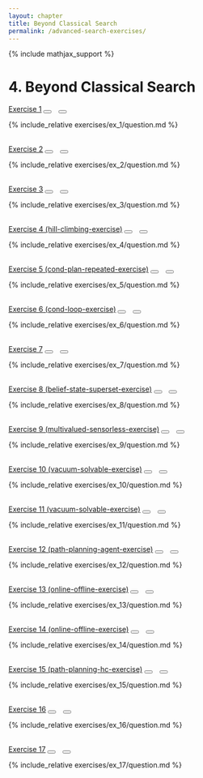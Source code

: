 ```yaml
---
layout: chapter
title: Beyond Classical Search
permalink: /advanced-search-exercises/
---
```


{% include mathjax_support %}

# 4. Beyond Classical Search

<div class="card">
    <div class="card-header p-2">
        <a href='ex_1/' class="p-2">Exercise 1</a>
        <button type="button" class="btn btn-dark float-right" onclick="bookmark('ex4.1');" href="#"><i id="ex4.1" class="fas fa-bookmark" style="color:white"></i></button>
        <button type="button" class="btn btn-dark float-right" style="margin-left:10px; margin-right:10px;" onclick="upvote('ex4.1');" href="#"><i id="ex4.1" class="fas fa-thumbs-up" style="color:white"></i></button>
    </div>
    <div class="card-body">
        <p class="card-text">{% include_relative exercises/ex_1/question.md %}</p>
    </div>
</div>

<br>

<div class="card">
    <div class="card-header p-2">
        <a href='ex_2/' class="p-2">Exercise 2</a>
        <button type="button" class="btn btn-dark float-right" onclick="bookmark('ex4.2');" href="#"><i id="ex4.2" class="fas fa-bookmark" style="color:white"></i></button>
        <button type="button" class="btn btn-dark float-right" style="margin-left:10px; margin-right:10px;" onclick="upvote('ex4.2');" href="#"><i id="ex4.2" class="fas fa-thumbs-up" style="color:white"></i></button>
    </div>
    <div class="card-body">
        <p class="card-text">{% include_relative exercises/ex_2/question.md %}</p>
    </div>
</div>

<br>

<div class="card">
    <div class="card-header p-2">
        <a href='ex_3/' class="p-2">Exercise 3</a>
        <button type="button" class="btn btn-dark float-right" onclick="bookmark('ex4.3');" href="#"><i id="ex4.3" class="fas fa-bookmark" style="color:white"></i></button>
        <button type="button" class="btn btn-dark float-right" style="margin-left:10px; margin-right:10px;" onclick="upvote('ex4.3');" href="#"><i id="ex4.3" class="fas fa-thumbs-up" style="color:white"></i></button>
    </div>
    <div class="card-body">
        <p class="card-text">{% include_relative exercises/ex_3/question.md %}</p>
    </div>
</div>

<br>

<div class="card">
    <div class="card-header p-2">
        <a href='ex_4/' class="p-2">Exercise 4 (hill-climbing-exercise)</a>
        <button type="button" class="btn btn-dark float-right" onclick="bookmark('ex4.4');" href="#"><i id="ex4.4" class="fas fa-bookmark" style="color:white"></i></button>
        <button type="button" class="btn btn-dark float-right" style="margin-left:10px; margin-right:10px;" onclick="upvote('ex4.4');" href="#"><i id="ex4.4" class="fas fa-thumbs-up" style="color:white"></i></button>
    </div>
    <div class="card-body">
        <p class="card-text">{% include_relative exercises/ex_4/question.md %}</p>
    </div>
</div>

<br>

<div class="card">
    <div class="card-header p-2">
        <a href='ex_5/' class="p-2">Exercise 5 (cond-plan-repeated-exercise)</a>
        <button type="button" class="btn btn-dark float-right" onclick="bookmark('ex4.5');" href="#"><i id="ex4.5" class="fas fa-bookmark" style="color:white"></i></button>
        <button type="button" class="btn btn-dark float-right" style="margin-left:10px; margin-right:10px;" onclick="upvote('ex4.5');" href="#"><i id="ex4.5" class="fas fa-thumbs-up" style="color:white"></i></button>
    </div>
    <div class="card-body">
        <p class="card-text">{% include_relative exercises/ex_5/question.md %}</p>
    </div>
</div>

<br>

<div class="card">
    <div class="card-header p-2">
        <a href='ex_6/' class="p-2">Exercise 6 (cond-loop-exercise)</a>
        <button type="button" class="btn btn-dark float-right" onclick="bookmark('ex4.6');" href="#"><i id="ex4.6" class="fas fa-bookmark" style="color:white"></i></button>
        <button type="button" class="btn btn-dark float-right" style="margin-left:10px; margin-right:10px;" onclick="upvote('ex4.6');" href="#"><i id="ex4.6" class="fas fa-thumbs-up" style="color:white"></i></button>
    </div>
    <div class="card-body">
        <p class="card-text">{% include_relative exercises/ex_6/question.md %}</p>
    </div>
</div>

<br>

<div class="card">
    <div class="card-header p-2">
        <a href='ex_7/' class="p-2">Exercise 7</a>
        <button type="button" class="btn btn-dark float-right" onclick="bookmark('ex4.7');" href="#"><i id="ex4.7" class="fas fa-bookmark" style="color:white"></i></button>
        <button type="button" class="btn btn-dark float-right" style="margin-left:10px; margin-right:10px;" onclick="upvote('ex4.7');" href="#"><i id="ex4.7" class="fas fa-thumbs-up" style="color:white"></i></button>
    </div>
    <div class="card-body">
        <p class="card-text">{% include_relative exercises/ex_7/question.md %}</p>
    </div>
</div>

<br>

<div class="card">
    <div class="card-header p-2">
        <a href='ex_8/' class="p-2">Exercise 8 (belief-state-superset-exercise)</a>
        <button type="button" class="btn btn-dark float-right" onclick="bookmark('ex4.8');" href="#"><i id="ex4.8" class="fas fa-bookmark" style="color:white"></i></button>
        <button type="button" class="btn btn-dark float-right" style="margin-left:10px; margin-right:10px;" onclick="upvote('ex4.8');" href="#"><i id="ex4.8" class="fas fa-thumbs-up" style="color:white"></i></button>
    </div>
    <div class="card-body">
        <p class="card-text">{% include_relative exercises/ex_8/question.md %}</p>
    </div>
</div>

<br>

<div class="card">
    <div class="card-header p-2">
        <a href='ex_9/' class="p-2">Exercise 9 (multivalued-sensorless-exercise)</a>
        <button type="button" class="btn btn-dark float-right" onclick="bookmark('ex4.9');" href="#"><i id="ex4.9" class="fas fa-bookmark" style="color:white"></i></button>
        <button type="button" class="btn btn-dark float-right" style="margin-left:10px; margin-right:10px;" onclick="upvote('ex4.9');" href="#"><i id="ex4.9" class="fas fa-thumbs-up" style="color:white"></i></button>
    </div>
    <div class="card-body">
        <p class="card-text">{% include_relative exercises/ex_9/question.md %}</p>
    </div>
</div>

<br>

<div class="card">
    <div class="card-header p-2">
        <a href='ex_10/' class="p-2">Exercise 10 (vacuum-solvable-exercise)</a>
        <button type="button" class="btn btn-dark float-right" onclick="bookmark('ex4.10');" href="#"><i id="ex4.10" class="fas fa-bookmark" style="color:white"></i></button>
        <button type="button" class="btn btn-dark float-right" style="margin-left:10px; margin-right:10px;" onclick="upvote('ex4.10');" href="#"><i id="ex4.10" class="fas fa-thumbs-up" style="color:white"></i></button>
    </div>
    <div class="card-body">
        <p class="card-text">{% include_relative exercises/ex_10/question.md %}</p>
    </div>
</div>

<br>

<div class="card">
    <div class="card-header p-2">
        <a href='ex_11/' class="p-2">Exercise 11 (vacuum-solvable-exercise)</a>
        <button type="button" class="btn btn-dark float-right" onclick="bookmark('ex4.11');" href="#"><i id="ex4.11" class="fas fa-bookmark" style="color:white"></i></button>
        <button type="button" class="btn btn-dark float-right" style="margin-left:10px; margin-right:10px;" onclick="upvote('ex4.11');" href="#"><i id="ex4.11" class="fas fa-thumbs-up" style="color:white"></i></button>
    </div>
    <div class="card-body">
        <p class="card-text">{% include_relative exercises/ex_11/question.md %}</p>
    </div>
</div>

<br>

<div class="card">
    <div class="card-header p-2">
        <a href='ex_1/' class="p-2">Exercise 12 (path-planning-agent-exercise)</a>
        <button type="button" class="btn btn-dark float-right" onclick="bookmark('ex4.12');" href="#"><i id="ex4.12" class="fas fa-bookmark" style="color:white"></i></button>
        <button type="button" class="btn btn-dark float-right" style="margin-left:10px; margin-right:10px;" onclick="upvote('ex4.12');" href="#"><i id="ex4.12" class="fas fa-thumbs-up" style="color:white"></i></button>
    </div>
    <div class="card-body">
        <p class="card-text">{% include_relative exercises/ex_12/question.md %}</p>
    </div>
</div>

<br>

<div class="card">
    <div class="card-header p-2">
        <a href='ex_1/' class="p-2">Exercise 13 (online-offline-exercise)</a>
        <button type="button" class="btn btn-dark float-right" onclick="bookmark('ex4.13');" href="#"><i id="ex4.13" class="fas fa-bookmark" style="color:white"></i></button>
        <button type="button" class="btn btn-dark float-right" style="margin-left:10px; margin-right:10px;" onclick="upvote('ex4.13');" href="#"><i id="ex4.13" class="fas fa-thumbs-up" style="color:white"></i></button>
    </div>
    <div class="card-body">
        <p class="card-text">{% include_relative exercises/ex_13/question.md %}</p>
    </div>
</div>

<br>

<div class="card">
    <div class="card-header p-2">
        <a href='ex_14/' class="p-2">Exercise 14 (online-offline-exercise)</a>
        <button type="button" class="btn btn-dark float-right" onclick="bookmark('ex4.14');" href="#"><i id="ex4.14" class="fas fa-bookmark" style="color:white"></i></button>
        <button type="button" class="btn btn-dark float-right" style="margin-left:10px; margin-right:10px;" onclick="upvote('ex4.14');" href="#"><i id="ex4.14" class="fas fa-thumbs-up" style="color:white"></i></button>
    </div>
    <div class="card-body">
        <p class="card-text">{% include_relative exercises/ex_14/question.md %}</p>
    </div>
</div>

<br>

<div class="card">
    <div class="card-header p-2">
        <a href='ex_15/' class="p-2">Exercise 15 (path-planning-hc-exercise)</a>
        <button type="button" class="btn btn-dark float-right" onclick="bookmark('ex4.15');" href="#"><i id="ex4.15" class="fas fa-bookmark" style="color:white"></i></button>
        <button type="button" class="btn btn-dark float-right" style="margin-left:10px; margin-right:10px;" onclick="upvote('ex4.15');" href="#"><i id="ex4.15" class="fas fa-thumbs-up" style="color:white"></i></button>
    </div>
    <div class="card-body">
        <p class="card-text">{% include_relative exercises/ex_15/question.md %}</p>
    </div>
</div>

<br>

<div class="card">
    <div class="card-header p-2">
        <a href='ex_16/' class="p-2">Exercise 16</a>
        <button type="button" class="btn btn-dark float-right" onclick="bookmark('ex4.16');" href="#"><i id="ex4.16" class="fas fa-bookmark" style="color:white"></i></button>
        <button type="button" class="btn btn-dark float-right" style="margin-left:10px; margin-right:10px;" onclick="upvote('ex4.16');" href="#"><i id="ex4.16" class="fas fa-thumbs-up" style="color:white"></i></button>
    </div>
    <div class="card-body">
        <p class="card-text">{% include_relative exercises/ex_16/question.md %}</p>
    </div>
</div>

<br>

<div class="card">
    <div class="card-header p-2">
        <a href='ex_17/' class="p-2">Exercise 17</a>
        <button type="button" class="btn btn-dark float-right" onclick="bookmark('ex4.17');" href="#"><i id="ex4.17" class="fas fa-bookmark" style="color:white"></i></button>
        <button type="button" class="btn btn-dark float-right" style="margin-left:10px; margin-right:10px;" onclick="upvote('ex4.17');" href="#"><i id="ex4.17" class="fas fa-thumbs-up" style="color:white"></i></button>
    </div>
    <div class="card-body">
        <p class="card-text">{% include_relative exercises/ex_17/question.md %}</p>
    </div>
</div>

<br>
